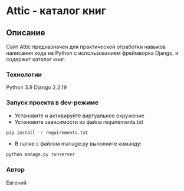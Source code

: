 # Attic - каталог книг

## Описание

Сайт Attic предназначен для практической отработки навыков написания кода на Python с использованием фреймворка Django, и содержит каталог книг.

### Технологии

Python 3.9
Django 2.2.19

### Запуск проекта в dev-режиме

- Установите и активируйте виртуальное окружение
- Установите зависимости из файла requirements.txt

```bash
pip install -r requirements.txt
```

- В папке с файлом manage.py выполните команду:

```bash
python manage.py runserver
```

### Автор

Евгений
